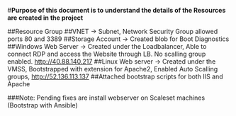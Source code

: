#**Purpose of this document is to understand the details of the Resources are created in the project**

##Resource Group
##VNET -> Subnet, Network Security Group allowed ports 80 and 3389
##Storage Account -> Created blob for Boot Diagnostics
##Windows Web Server  -> Created under the Loadbalancer, Able to connect RDP and access the Website through LB.  No scalling group enabled.  http://40.88.140.217
##Linux Web server -> Created under the VMSS, Bootstrapped with extension for Apache2,  Enabled Auto Scalling groups, http://52.136.113.137
##Attached bootstrap scripts for both IIS and Apache

###Note: Pending fixes are install webserver on Scaleset machines (Bootstrap with Ansible)